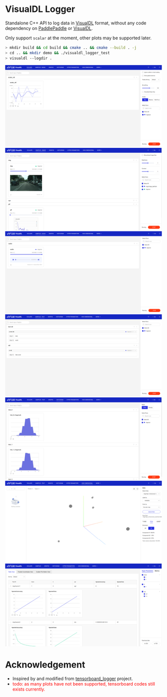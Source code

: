 # VisualDL Logger

Standalone C++ API to log data in [VisualDL](https://github.com/PaddlePaddle/VisualDL) format,
without any code dependency on [PaddlePaddle](https://github.com/PaddlePaddle/Paddle) 
or [VisualDL](https://github.com/PaddlePaddle/VisualDL).

<!-- Only support `scalar`, `histogram`, `image`, `audio` `text` and `projector` at the moment. -->
Only support `scalar` at the moment, other plots may be supported later.

```bash
> mkdir build && cd build && cmake .. && cmake --build . -j
> cd .. && mkdir demo && ./visualdl_logger_test
> visualdl --logdir .
```

![scalar](./assets/vdl_scalar.png)
![image](./assets/vdl_image.png)
![audio](./assets/vdl_audio.png)
![text](./assets/vdl_text.png)
![histogram](./assets/vdl_histogram.png)
![embedding](./assets/vdl_embeddings.png)
![hparam](./assets/vdl_hparams.png)
<!-- ![pr_curve](./assets/vdl_pr_curve.png) -->
<!-- ![roc_curve](./assets/vdl_roc_curve.png) -->

# Acknowledgement

- Inspired by and modified from [tensorboard_logger](https://github.com/RustingSword/tensorboard_logger) project.
- <font color="red">todo: as many plots have not been supported, tensorboard codes still exists currently. </font>

<!-- - Audio sample from [File Examples](https://file-examples.com/index.php/sample-audio-files/sample-wav-download/). -->
